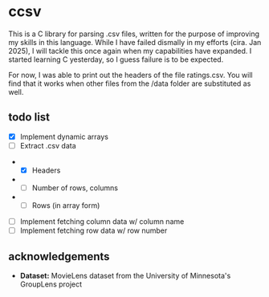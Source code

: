 # ccsv

This is a C library for parsing .csv files, written for the purpose of improving my skills in this language. While I have failed dismally in my efforts (cira. Jan 2025), I will tackle this once again when my capabilities have expanded. I started learning C yesterday, so I guess failure is to be expected.

For now, I was able to print out the headers of the file ratings.csv. You will find that it works when other files from the /data folder are substituted as well.

## todo list

- [x] Implement dynamic arrays
- [ ] Extract .csv data
- - [x] Headers
- - [ ] Number of rows, columns
- - [ ] Rows (in array form)
- [ ] Implement fetching column data w/ column name
- [ ] Implement fetching row data w/ row number

## acknowledgements

- **Dataset:** MovieLens dataset from the University of Minnesota's GroupLens project
